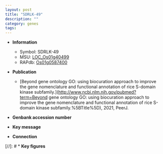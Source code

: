 ```yaml
---
layout: post
title: "SDRLK-49"
description: ""
category: genes
tags: 
---
```


* **Information**  
    + Symbol: SDRLK-49  
    + MSU: [LOC_Os01g40499](http://rice.uga.edu/cgi-bin/ORF_infopage.cgi?orf=LOC_Os01g40499)  
    + RAPdb: [Os01g0587400](https://rapdb.dna.affrc.go.jp/locus/?name=Os01g0587400)  

* **Publication**  
    + [Beyond gene ontology GO: using biocuration approach to improve the gene nomenclature and functional annotation of rice S-domain kinase subfamily.](http://www.ncbi.nlm.nih.gov/pubmed?term=Beyond gene ontology GO: using biocuration approach to improve the gene nomenclature and functional annotation of rice S-domain kinase subfamily.%5BTitle%5D), 2021, PeerJ.

* **Genbank accession number**  

* **Key message**  

* **Connection**  

[//]: # * **Key figures**  


